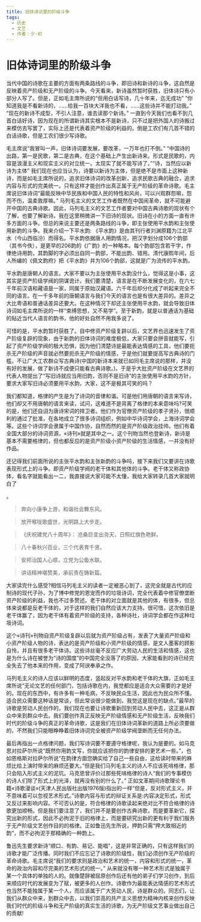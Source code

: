 ```yaml
---
title: 旧体诗词里的阶级斗争
tags:
  - 历史
  - 文艺
  - 作者：少-初
---
```


# 旧体诗词里的阶级斗争

当代中国的诗歌在主要的方面有两条路线的斗争，即旧诗和新诗的斗争，这自然是反映着资产阶级和无产阶级的斗争。今天看来，新诗虽然暂时获胜，旧体诗只有小部分人写了。但是，正如毛主席所说的“但用白话写诗，几十年来，迄无成功” “你知道我是不看新诗的，……给我一百块大洋我也不看，……这些诗并不能打动我。” “现在的新诗不成型，不引人注意，谁去读那个新诗。” 一直到今天我们也看不到几首白话好诗，因为现在的所谓新诗其实根本不是新诗，只不过是把外国人的诗搬过来模仿去写罢了，实际上还是代表着资产阶级的利益的。倒是工农们有几首不错的白话诗歌，但是工农们很少写诗歌。

毛主席说“我冒叫一声，旧体诗词要发展，要改革，一万年也打不倒。” “中国诗的出路，第一是民歌，第二是古典，在这个基础上产生出新诗来。形式是民歌的，内容是浪漫主义和现实主义的对立统一。太现实了就不能写诗了。”“诗，当然应以新诗为主体”
我们现在也应当认为，诗要以新诗为主体，但是绝不是市面上这种新诗，而是如毛主席所说的，追求旧体诗词的改革创新，追求民歌古典的融合，追求内容与形式的完美统一。只有这样才能创作出真正属于无产阶级的革命诗歌。毛主席说旧体诗词“最能反映中华民族和中国人民的特性和风尚，可以兴观群怨嘛，怨而不伤，温柔敦厚嘛。”
 马列毛主义的文艺工作者既然在中国闹革命，就不可能避开中国的古典诗歌。因此，马列毛主义的文艺工作者要对中国古典诗歌的现状有个了解，也要了解新诗。我在这里稍微讲一下旧诗的现状。旧诗在小的方面一直有许多方面的斗争。但总的来说主要还是两条路线的斗争，即主张使用平水韵和主张使用新韵的斗争。我来介绍一下平水韵:
《平水韵》是由其刊行者刘渊原籍为江北平水（今山西临汾）而得名。平水韵依据唐人用韵情况，把汉字划分成106个韵部（其书今佚），是更早的206韵的《广韵》的一种略本。每个韵部包含若干字，作律绝诗用韵，其韵脚的字必须出自同一韵部，不能出韵、错用。清代康熙年间，后人所编的《佩文韵府》把《平水韵》并为106个韵部，这就是广为流传的平水韵。

平水韵是唐朝人的语言。大家不要以为主张使用平水韵没什么，觉得这是小事，这其实是资产阶级学阀的阴谋诡计。我们要清楚，语言是在不断发展变化的，在六七千年前汉语和藏语是一家，同属于原始汉藏语。六千年后却分化成了听起来完全不同的语言。在一千多年前的唐朝语言与我们今天的语言也是有很大差异的。差异之大比粤语和普通话差异还要大。在这种情况下却还主张使用平水韵，就会导致旧体诗词如毛主席所说的一样“束缚思想，又不易学”。至于新韵，就是以普通话为基础的贴近当代人语言的韵书，他的好处自然不用我多说了。

可惜的是，平水韵暂时获胜了。自中修资产阶级复辟以后，文艺界也迅速发生了资产阶级复辟的现象，由于新韵的旧体诗词的难度极低，大家只要会拼音就能写，引起了资产阶级学阀的极大恐惧，因为他们清楚诗是最能表达情感的工具，他们要扼杀无产阶级的声音就必然要扼杀无产阶级的情感，于是他们就要提高写古典诗的门槛，不让广大工农群众写古典诗(中国的新诗本来就已如同毛主席说的那样，并没有好的发展，做了新诗不成便只能看古典诗歌。)。于是乎大批资产阶级在文艺界的代表人物提出了“写旧诗就应当用旧韵，否则不是旧诗”的主张使用平水韵的方针，要求大家写旧诗必须要用平水韵，大家，这不是极其可笑的吗？

我们都知道，格律的产生是为了诗词的音律和谐。可是他们用唐朝的语言来写诗，他们却又不用唐朝的语言来读，试问，这难道不是背离了格律的本来意味吗?可笑的是，他们还自诩为唐诗宋词的捍卫者。他们作为官僚资产阶级的孝子贤孙，很顺利的通过了批准，在各地成立了很多诗词组织，例如中华诗词学会，上海诗词学会等。这些个诗词学会隶属于中国作协，自然而然的是资产阶级政治挂帅。他们有着全国大部分的诗词资源，«诗刊»就是其中之一。这个刊物当然也登新诗，新诗是基本不需要格律的，但也都反应的是资产阶级小资产阶级的生活情感，一并没有好作品。

还记得我们前面所说的主张平水韵和主张新韵的斗争吗，接下来我们又要讲在诗歌表现形式上的斗争。即资产阶级学阀的老干体和其他体的斗争。老干体又称政协体，看名字就能看出一二，我直接说大家可能不太懂，我给大家转录几首大家就明白了

。

> 奔向小康争上游，和谐社会舞东风。

> 放开喉咙歌盛世，光明路上大步走。

> 《庆祝建党八十周年》：
> 沧桑巨变出尧天，日照红旗色艳鲜。

> 八十春秋兴百业，三个代表育千贤。

> 安邦治国人心顺，立党为公鱼水联。

> 讲话精神堪赞美，承前贵在铸新篇。

大家读完什么感受?相信马列毛主义的读者一定被恶心到了，这完全就是古代的应制诗的现代子孙，为了博中修党的恩宠而作的垃圾诗词，完全代表着中修官僚垄断资产阶级的利益，我也不过多赘述。老干体的对立面就是其他的体，有很多，但总体来说都是反老干体的，对于这样的我们自然应该大力支持。很可惜，这次依旧是老干体赢了，因为老干体有着资产阶级的支持，各种诗社，诗词学会都在作这种垃圾诗词。

这个«诗刊»刊物自资产阶级复辟以后就为资产阶级占有，发表了大量资产阶级和小资产阶级人物的诗，表达的是资产阶级和小资产阶级的情感，是文人墨客的顾影自怜，并且有很多老干体诗。这些诗丝毫不反应广大劳动人民的生活和情感，这也是为什么诗在被誉为“诗的国度”的中国完全没落了的原因，大家能看到的诗已经完全失去了他本来的作用，变成了阿谀奉承之作。

马列毛主义的诗人应该以鲜明的态度，竖起反对平水韵和老干体的大旗，正如毛主席所说“无论文艺的任何部门，包括诗歌在内，我觉都应是适合大众需要的才是好的。现在的东西中，有许多有一种毛病，不反映民众生活，因此也为民众所不懂。适合民众需要这种话是常谈，但此常谈很少能做到，我觉这是现在的缺点。”最早的诗歌是劳动人民创作的，我们现在也要让诗歌重新回到劳动人民中去，这正是从群众中来到群众中去。我们要创作真正反映无产阶级情感和无产阶级生活，反映我们时代的阶级斗争的真正的革命诗歌，这是我们在旧体诗词革新的道路上所必须要做的，不然我们只能眼睁睁着旧体诗词完全被资产阶级学阀垄断而无任何办法。

最后再指出一点格律问题，我们写诗词要不要遵守格律呢，我认为是要的。如马克思对拉萨尔所说“既然你用韵文写，你就应该把你的韵律安排的更艺术一些。”，也如恩格斯对拉萨尔所说“在韵律方面您确实给了自己一些自由，这给读时带来的麻烦比给上演时带来的麻烦还要大。”但是我们马列毛主义的诗人不应该死啃格律，那只会陷入形式主义的泥坑。马克思曾评价过那些死啃格律的诗人“我们的专事模仿的诗人们除了形式上的光泽，就再没有别的什么了。”
正如文革期间诗歌理论书籍«诗歌漫谈»(天津人民出版社出版1976版)指出的一样“但是，反对形式主义，并不意味着可以忽视艺术形式。”诗歌内容与形式的辩证关系是:内容决定形式，形式又反过来影响内容。不可否认的是，符合格律的诗歌读起来绝对比不符合格律的诗歌更加顺畅。但是我们要注意了，我们并不是要创作古典诗歌，而是要革新它，探究出新的形式，因此不必拘泥于旧的格律上，而是要研究出新的更有利于我们服务于无产阶级文艺创作目的的格律。正如鲁迅先生所说，押韵只需“押大致相近的韵”，而不必拘泥于那精确的一种韵上。

鲁迅先生要求新诗“顺口、有韵、易记、能唱”，这是非常正确的，只有这样我们的诗歌才能广泛传播。同时我们不应忘记了诗歌的阶级性，我们必须创作无产阶级的革命诗歌。毛主席说“我们的要求则是政治和艺术的统一，内容和形式的统一，革命的政治内容和尽完美的艺术形式的统一。”
从来就没有哪一种艺术形式是独属于某一个具体的单独的人的。就像楚辞被屈原创作后还有他的弟子们学习创作，到后来顺应时代的发展变为了赋，被更多的人创作。诗歌作为最能表达情感的艺术形式也当然不能独属于某一个人，而应该属于广大劳动人民，诗是群众的。同志们，让我们从群众中来，到群众中去，以我们崇高的共产主义思想为精神内核来创作反映我们时代的阶级斗争和无产阶级的真实生活的诗歌，为无产阶级文艺事业做出自己的贡献!
